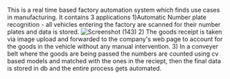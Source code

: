 This is a real time based factory automation system which finds use cases in manufacturing.
It contains 3 applications
1)Automatic Number plate recognition - all vehicles entering the factory are scanned for their number plates and data is stored.
![Screenshot (143)](https://github.com/user-attachments/assets/722f1729-fdd4-4613-96bd-b154c072bc89)
2) The goods receipt is taken via image upload and forwarded to the company's web page to account for the goods in the vehicle without any manual intervention. 
3) In a conveyer belt where the goods are being passed the numbers are counted using cv based models and matched with the ones in the reciept, then the final data is stored in db and the entire process gets automated.


